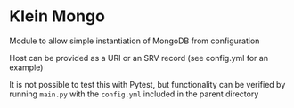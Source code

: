 # Klein Mongo

Module to allow simple instantiation of MongoDB from configuration

Host can be provided as a URI or an SRV record (see config.yml for an example)

It is not possible to test this with Pytest, but functionality can be verified by running `main.py` with the `config.yml` included in the parent directory
